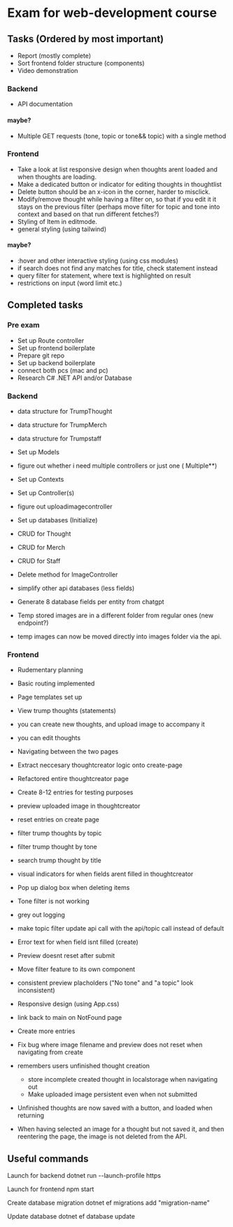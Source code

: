 # Exam for web-development course

## Tasks (Ordered by most important)
- Report (mostly complete)
- Sort frontend folder structure (components)
- Video demonstration

### Backend 
- API documentation

#### maybe?
- Multiple GET requests (tone, topic or tone&& topic) with a single method

### Frontend
- Take a look at list responsive design when thoughts arent loaded and when thoughts are loading.
- Make a dedicated button or indicator for editing thoughts in thoughtlist 
- Delete button should be an x-icon in the corner, harder to misclick.
- Modify/remove thought while having a filter on, so that if you edit it it stays on the previous filter (perhaps move filter for topic and tone into context and based on that run different fetches?)
- Styling of Item in editmode.
- general styling (using tailwind) 


#### maybe?
- :hover and other interactive styling (using css modules)
- if search does not find any matches for title, check statement instead
- query filter for statement, where text is highlighted on result
- restrictions on input (word limit etc.)

## Completed tasks
### Pre exam
- Set up Route controller
- Set up frontend boilerplate
- Prepare git repo
- Set up backend boilerplate
- connect both pcs (mac and pc) 
- Research C# .NET API and/or Database

### Backend
- data structure for TrumpThought
- data structure for TrumpMerch
- data structure for Trumpstaff

- Set up Models

- figure out whether i need multiple controllers or just one ( Multiple**)

- Set up Contexts
- Set up Controller(s)
- figure out uploadimagecontroller
- Set up databases (Initialize)

- CRUD for Thought
- CRUD for Merch
- CRUD for Staff

- Delete method for ImageController
- simplify other api databases (less fields)
- Generate 8 database fields per entity from chatgpt
- Temp stored images are in a different folder from regular ones (new endpoint?)
- temp images can now be moved directly into images folder via the api.

### Frontend
- Rudementary planning
- Basic routing implemented
- Page templates set up

- View trump thoughts (statements)
- you can create new thoughts, and upload image to accompany it
- you can edit thoughts
- Navigating between the two pages
- Extract neccesary thoughtcreator logic onto create-page
- Refactored entire thoughtcreator page

- Create 8-12 entries for testing purposes
- preview uploaded image in thoughtcreator
- reset entries on create page
- filter trump thoughts by topic
- filter trump thought by tone
- search trump thought by title
- visual indicators for when fields arent filled in thoughtcreator

- Pop up dialog box when deleting items
- Tone filter is not working
- grey out logging 
- make topic filter update api call with the api/topic call instead of default
- Error text for when field isnt filled (create)
- Preview doesnt reset after submit
- Move filter feature to its own component
- consistent preview placholders ("No tone" and "a topic" look inconsistent)
- Responsive design (using App.css)

- link back to main on NotFound page
- Create more entries
- Fix bug where image filename and preview does not reset when navigating from create 
- remembers users unfinished thought creation
    - store incomplete created thought in localstorage when navigating out
    - Make uploaded image persistent even when not submitted
- Unfinished thoughts are now saved with a button, and loaded when returning
- When having selected an image for a thought but not saved it, and then reentering the page, the image is not deleted from the API.

## Useful commands

Launch for backend
    dotnet run --launch-profile https

Launch for frontend
    npm start

Create database migration
    dotnet ef migrations add "migration-name" 

Update database
    dotnet ef database update